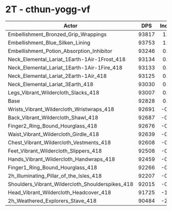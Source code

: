 # 2T - cthun-yogg-vf
| Actor | DPS | Increase |
|---|:---:|:---:|
|Embellishment_Bronzed_Grip_Wrappings|93817|1.07%|
|Embellishment_Blue_Silken_Lining|93753|1.00%|
|Embellishment_Potion_Absorption_Inhibitor|93246|0.45%|
|Neck_Elemental_Lariat_1Earth-1Air-1Frost_418|93134|0.33%|
|Neck_Elemental_Lariat_1Earth-1Air-1Fire_418|93133|0.33%|
|Neck_Elemental_Lariat_2Earth-1Air_418|93125|0.32%|
|Neck_Elemental_Lariat_3Earth_418|93030|0.22%|
|Legs_Vibrant_Wildercloth_Slacks_418|93007|0.19%|
|Base|92828|0.00%|
|Wrists_Vibrant_Wildercloth_Wristwraps_418|92691|-0.15%|
|Back_Vibrant_Wildercloth_Shawl_418|92687|-0.15%|
|Finger2_Ring_Bound_Hourglass_418|92676|-0.16%|
|Waist_Vibrant_Wildercloth_Girdle_418|92639|-0.20%|
|Chest_Vibrant_Wildercloth_Vestments_418|92608|-0.24%|
|Feet_Vibrant_Wildercloth_Slippers_418|92508|-0.34%|
|Hands_Vibrant_Wildercloth_Handwraps_418|92459|-0.40%|
|Finger1_Ring_Bound_Hourglass_418|92266|-0.60%|
|2h_Illuminating_Pillar_of_the_Isles_418|92207|-0.67%|
|Shoulders_Vibrant_Wildercloth_Shoulderspikes_418|92015|-0.88%|
|Head_Vibrant_Wildercloth_Headcover_418|91725|-1.19%|
|2h_Weathered_Explorers_Stave_418|90484|-2.52%|
